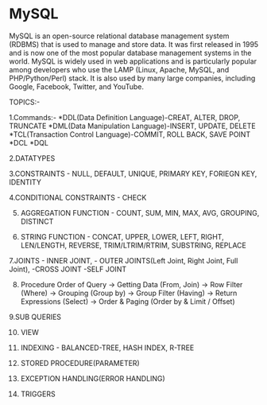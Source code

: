 # MySQL
MySQL is an open-source relational database management system (RDBMS) that is used to manage and store data. It was first released in 1995 and is now one of the most popular database management systems in the world. 
MySQL is widely used in web applications and is particularly popular among developers who use the LAMP (Linux, Apache, MySQL, and PHP/Python/Perl) stack. It is also used by many large companies, including Google, Facebook, Twitter, and YouTube.


TOPICS:-

1.Commands:-
  *DDL(Data Definition Language)-CREAT, ALTER, DROP, TRUNCATE
  *DML(Data Manipulation Language)-INSERT, UPDATE, DELETE
  *TCL(Transaction Control Language)-COMMIT, ROLL BACK, SAVE POINT
  *DCL
  *DQL
	
	
2.DATATYPES


3.CONSTRAINTS - NULL, DEFAULT, UNIQUE, PRIMARY KEY, FORIEGN KEY, IDENTITY


4.CONDITIONAL CONSTRAINTS - CHECK


5. AGGREGATION FUNCTION - COUNT, SUM, MIN, MAX, AVG, GROUPING, DISTINCT


6. STRING FUNCTION - CONCAT, UPPER, LOWER, LEFT, RIGHT, LEN/LENGTH, REVERSE, TRIM/LTRIM/RTRIM, SUBSTRING, REPLACE


7.JOINTS - INNER JOINT, 
         - OUTER JOINTS(Left Joint, Right Joint, Full Joint),
         -CROSS JOINT
         -SELF JOINT
	 
	 
8. Procedure Order of Query
 -> Getting Data (From, Join)
 -> Row Filter (Where)
 -> Grouping (Group by)
 -> Group Filter (Having)
 -> Return Expressions (Select)
 -> Order & Paging (Order by & Limit / Offset)
 
 
9.SUB QUERIES


10. VIEW


11. INDEXING - BALANCED-TREE, HASH INDEX, R-TREE


12. STORED PROCEDURE(PARAMETER)


13. EXCEPTION HANDLING(ERROR HANDLING)


14. TRIGGERS
